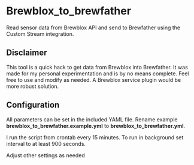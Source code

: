 # Brewblox_to_brewfather

Read sensor data from Brewblox API and send to Brewfather using the Custom Stream integration.

## Disclaimer

This tool is a quick hack to get data from Brewblox into Brewfather. It was made for my personal experimentation and is by no means complete. Feel free to use and modify as needed. A Brewblox service plugin would be more robust solution.

## Configuration

All parameters can be set in the included YAML file. Rename example **brewblox_to_brewfather.example.yml** to **brewblox_to_brewfather.yml**.

I run the script from crontab every 15 minutes. To run in background set interval to at least 900 seconds.

Adjust other settings as needed
